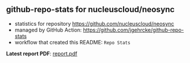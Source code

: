 ## github-repo-stats for nucleuscloud/neosync

- statistics for repository https://github.com/nucleuscloud/neosync
- managed by GitHub Action: https://github.com/jgehrcke/github-repo-stats
- workflow that created this README: `Repo Stats`

**Latest report PDF**: [report.pdf](https://github.com/nucleuscloud/neosync/raw/github-repo-stats/nucleuscloud/neosync/latest-report/report.pdf)

